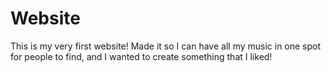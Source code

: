 # Website

This is my very first website! Made it so I can have all my music in one spot for people to find, and I wanted to create something that I liked!
